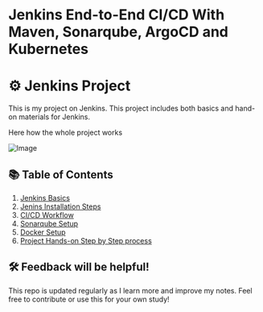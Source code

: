 # Jenkins End-to-End CI/CD With Maven, Sonarqube, ArgoCD and Kubernetes

# ⚙️ Jenkins Project

This is my project on Jenkins. This project includes both basics and hand-on materials for Jenkins.

Here how the whole project works

![Image](https://github.com/user-attachments/assets/e827398a-18e9-4c4a-b2d0-aae891d065bb)

## 📚 Table of Contents 

1. [Jenkins Basics](01-jenkins-basics.md)
2. [Jenins Installation Steps](02-jenkins-installation.md)
3. [CI/CD Workflow](03-ci-cd-workflow.md)
4. [Sonarqube Setup](04-sonarqube-setup.md)
5. [Docker Setup](05-docker-setup.md)
6. [Project Hands-on Step by Step process](06-Hands-on-Step-by-Step.md)

## 🛠️ Feedback will be helpful!

This repo is updated regularly as I learn more and improve my notes. Feel free to contribute or use this for your own study!
